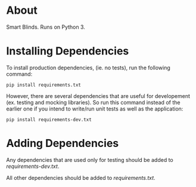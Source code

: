 # About

Smart Blinds. Runs on Python 3.

# Installing Dependencies

To install production dependencies, (ie. no tests), run the following command:

`pip install requirements.txt`

However, there are several dependencies that are useful for developement (ex. testing and mocking libraries). So run this command instead of the earlier one if you intend to write/run unit tests as well as the application:

`pip install requirements-dev.txt`

# Adding Dependencies

Any dependencies that are used only for testing should be added to *requirements-dev.txt*.

All other dependencies should be added to *requirements.txt*.

